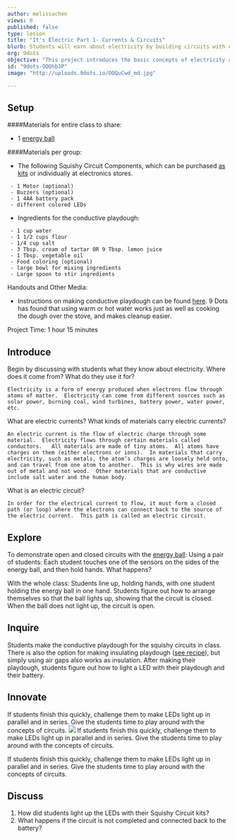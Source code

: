 ```yaml
---
author: melissachen
views: 0
published: false
type: lesson
title: "It's Electric Part 1- Currents & Circuits"
blurb: Students will earn about electricity by building circuits with conductive playdough.
org: 9dots
objective: "This project introduces the basic concepts of electricity and  conductivity.  By the end of the project, students will be able to to build simple functioning circuits and explain the difference between open and closed circuits."
id: "9dots-OOQhbJP"
image: "http://uploads.9dots.io/OOQuCwd_md.jpg"

---
```


## Setup
####Materials for entire class to share:
 - 1 [energy ball](http://www.amazon.com/Energy-Ball-Scientific-your-fingertips/dp/B000OU9RMS) 
 
####Materials per group:
 - The following Squishy Circuit Components, which can be purchased [as kits](http://squishycircuitsstore.com/kits.html) or individually at electronics stores.
 
```
 - 1 Motor (optional)  
 - Buzzers (optional)
 - 1 4AA battery pack
 - different colored LEDs
```
 - Ingredients for the conductive playdough:
 
```
 - 1 cup water
 - 1 1/2 cups flour
 - 1/4 cup salt
 - 3 Tbsp. cream of tartar OR 9 Tbsp. lemon juice
 - 1 Tbsp. vegetable oil
 - Food coloring (optional)
 - large bowl for mixing ingredients
 - Large spoon to stir ingredients
```
Handouts and Other Media:

 - Instructions on making conductive playdough can be found [here](http://courseweb.stthomas.edu/apthomas/SquishyCircuits/conductiveDough.htm).  9 Dots has found that using warm or hot water works just as well as cooking the dough over the stove, and makes cleanup easier.
 
Project Time: 1 hour 15 minutes

## Introduce
Begin by discussing with students what they know about electricity.  Where does it come from? What do they use it for?
```
Electricity is a form of energy produced when electrons flow through atoms of matter.  Electricity can come from different sources such as solar power, burning coal, wind turbines, battery power, water power, etc.
```
What are electric currents? What kinds of materials carry electric currents? 
```
An electric current is the flow of electric charge through some material.  Electricity flows through certain materials called conductors.   All materials are made of tiny atoms.  All atoms have charges on them (either electrons or ions).  In materials that carry electricity, such as metals, the atom’s charges are loosely held onto, and can travel from one atom to another.  This is why wires are made out of metal and not wood.  Other materials that are conductive include salt water and the human body.
```
What is an electric circuit? 
```
In order for the electrical current to flow, it must form a closed path (or loop) where the electrons can connect back to the source of the electric current.  This path is called an electric circuit.
```

## Explore
To demonstrate open and closed circuits with the [energy ball](http://www.amazon.com/Energy-Ball-Scientific-your-fingertips/dp/B000OU9RMS):
Using a pair of students:  Each student touches one of the sensors on the sides of the energy ball, and then hold hands.  What happens?

With the whole class: Students line up, holding hands, with one student holding the energy ball in one hand.  Students figure out how to arrange themselves so that the ball lights up, showing that the circuit is closed.  When the ball does not light up, the circuit is open.

## Inquire
Students make the conductive playdough for the squishy circuits in class.  There is also the option for making insulating playdough ([see recipe](http://courseweb.stthomas.edu/apthomas/SquishyCircuits/insulatingDough.htm)), but simply using air gaps also works as insulation. 
After making their playdough, students figure out how to light a LED with their playdough and their battery.  

## Innovate
If students finish this quickly, challenge them to make LEDs light up in parallel and in series.  Give the students time to play around with the concepts of circuits.
![](http://uploads.9dots.io/OOQtpSi_md.jpg) 
If students finish this quickly, challenge them to make LEDs light up in parallel and in series.  Give the students time to play around with the concepts of circuits.

If students finish this quickly, challenge them to make LEDs light up in parallel and in series.  Give the students time to play around with the concepts of circuits.
## Discuss
1. How did students light up the LEDs with their Squishy Circuit kits?
2. What happens if the circuit is not completed and connected back to the battery?
